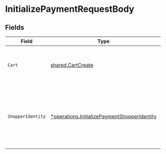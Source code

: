 # InitializePaymentRequestBody


## Fields

| Field                                                                                                              | Type                                                                                                               | Required                                                                                                           | Description                                                                                                        |
| ------------------------------------------------------------------------------------------------------------------ | ------------------------------------------------------------------------------------------------------------------ | ------------------------------------------------------------------------------------------------------------------ | ------------------------------------------------------------------------------------------------------------------ |
| `Cart`                                                                                                             | [shared.CartCreate](../../../pkg/models/shared/cartcreate.md)                                                      | :heavy_check_mark:                                                                                                 | The details of the cart being purchased with this payment.                                                         |
| `ShopperIdentity`                                                                                                  | [*operations.InitializePaymentShopperIdentity](../../../pkg/models/operations/initializepaymentshopperidentity.md) | :heavy_minus_sign:                                                                                                 | Identification information for the Shopper. This is only required when creating a new Bolt account.                |